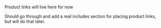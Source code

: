 Product links will live here for now

Should go through and add a real includes section for placing product links, but will do that later. 
